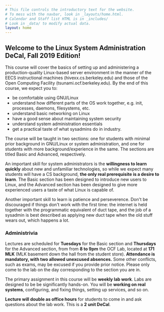 ```yaml
---
# This file controls the introductory text for the website.
# To mess with the navbar, look in _layouts/home.html.
# Calendar and Staff list HTML is in _includes/
# Look in _data/ to modify actual data.
layout: home
---
```

## Welcome to the Linux System Administration DeCal, Fall 2019 Edition!
This course will cover the basics of setting up and administering a
production-quality Linux-based server environment in the manner of the EECS
instructional machines (hivexx.cs.berkeley.edu) and those of the Open Computing
Facility (tsunami.ocf.berkeley.edu). By the end of this course, we expect you to:

* be comfortable using GNU/Linux
* understand how different parts of the OS work together,
  e.g. init, processes, daemons, filesystems, etc.
* understand basic networking on Linux
* have a good sense about maintaining system security
* understand system administration essentials
* get a practical taste of what sysadmins do in industry.

The course will be taught in two sections: one for students with minimal
prior background in GNU/Linux or system administration, and one for
students with more background/experience in the same. The sections are
titled Basic and Advanced, respectively.

An important skill for system administrators is the **willingness to learn
quickly** about new and unfamiliar technologies, so while we expect many
students will have a CS background, **the only real prerequisite is a desire
to learn**. The Basic section has been designed to introduce new users to Linux,
and the Advanced section has been designed to give more experienced users a
taste of what Linux is capable of. 

Another important skill to learn is patience and perseverence.
Don't be discouraged if things don't work with the first time: the internet
is held together with the programmatic equivalent of duct tape, and the job
of a sysadmin is best described as applying new duct tape when the old stuff
wears out, which happens a lot.


### Administrivia

Lectures are scheduled for **Tuesdays** for the Basic section and **Thursdays**
for the Advanced section, from from **8 to 9pm** the OCF Lab, located at
**171 MLK** (MLK basement down the hall from the student store).
**Attendance is mandatory, with two allowed unexcused absences.** Some other
conflicts, such as exams, may be excused if you provide prior notice. Please
only come to the lab on the day corresponding to the section you are in.

The primary assignment in this course will be **weekly lab work**.
Labs are designed to be be significantly hands-on. You will be **working on
real systems**, configuring, and fixing things, setting up services, and so on.

**Lecture will double as office hours** for students to come in and ask
questions about the lab work. This is a **2 unit DeCal**.

